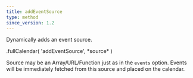 ```yaml
---
title: addEventSource
type: method
since_version: 1.2
---
```


Dynamically adds an event source.

<div class='spec' markdown='1'>
.fullCalendar( 'addEventSource', *source* )
</div>

Source may be an Array/URL/Function just as in the `events` option. Events will be immediately fetched from this source and placed on the calendar.
